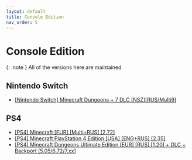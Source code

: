 ```yaml
---
layout: default
title: Console Edition
nav_order: 5
---
```


# Console Edition
{: .note }
All of the versions here are maintained

## Nintendo Switch

* [[Nintendo Switch] Minecraft Dungeons + 7 DLC [NSZ][RUS/Multi9]](https://rutracker.org/forum/viewtopic.php?t=5900501)

## PS4

* [[PS4] Minecraft [EUR] [Multi+RUS] [2.72]](https://rutracker.org/forum/viewtopic.php?t=6460525)
* [[PS4] Minecraft PlayStation 4 Edition [USA] [ENG+RUS] [2.35]](https://rutracker.org/forum/viewtopic.php?t=6250015)
* [[PS4] Minecraft Dungeons Ultimate Edition [EUR] [RUS] [1.20] + DLC + Backport [5.05/6.72/7.xx]](https://rutracker.org/forum/viewtopic.php?t=6155470)